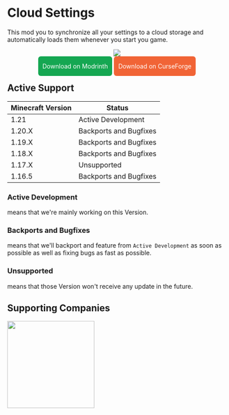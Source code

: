 # Cloud Settings

This mod you to synchronize all your settings to a cloud storage and automatically loads them whenever you start you
game.
<p align="center">
<a href="https://legacy.curseforge.com/minecraft/mc-mods/cloudsettings"><img src="https://cf.way2muchnoise.eu/versions/622165.svg"/></a>
</p>
<p align="center">
<a href="https://modrinth.com/mod/cloudsettings" style="background-color: rgb(21,167,82); color: white; padding: 14px 10px; border-radius: 6px; cursor: pointer; text-decoration: none; align-items: center;">Download on Modrinth</a>
<a href="https://www.curseforge.com/minecraft/mc-mods/cloudsettings" style="background-color: rgb(241,100,54); color: white; padding: 14px 10px; border-radius: 6px; cursor: pointer; text-decoration: none;align-items: center;">Download on CurseForge</a>
</p>

## Active Support

| Minecraft Version | Status                 |
|-------------------|------------------------|
| 1.21              | Active Development     |
| 1.20.X            | Backports and Bugfixes |
| 1.19.X            | Backports and Bugfixes |
| 1.18.X            | Backports and Bugfixes |
| 1.17.X            | Unsupported            |
| 1.16.5            | Backports and Bugfixes |

### Active Development

means that we're mainly working on this Version.

### Backports and Bugfixes

means that we'll backport and feature from `Active Development` as soon as possible as well as fixing bugs as fast as
possible.

### Unsupported

means that those Version won't receive any update in the future.

## Supporting Companies

[<img src="https://user-images.githubusercontent.com/35544624/202033667-5064bf39-f8a0-46ec-9ddd-bcbb313e1d26.png" width="200">](https://bisecthosting.com/bloodmoon)
